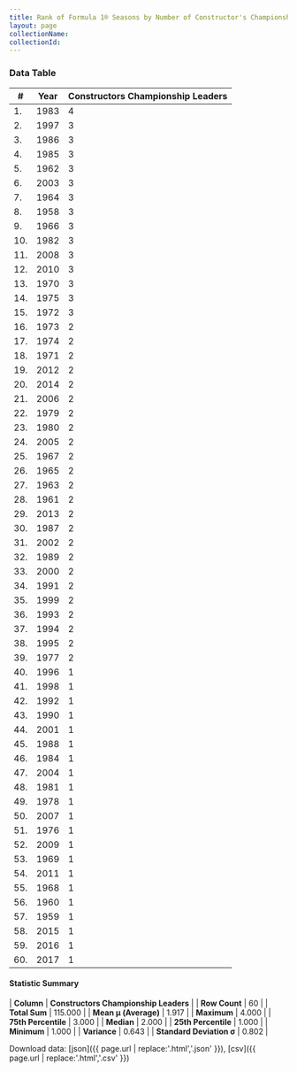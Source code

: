 ```yaml
---
title: Rank of Formula 1® Seasons by Number of Constructor's Championship Leaders
layout: page
collectionName: 
collectionId: 
---
```




<canvas id="chart" width="400" height="180"></canvas>
<script>
var data = {
    "datasets": [
        {
            "backgroundColor": [
                "#9C8E8D",
                "#9C8E8D",
                "#9C8E8D",
                "#9C8E8D",
                "#9C8E8D",
                "#9C8E8D",
                "#9C8E8D",
                "#9C8E8D",
                "#9C8E8D",
                "#9C8E8D",
                "#9C8E8D",
                "#9C8E8D",
                "#9C8E8D",
                "#9C8E8D",
                "#9C8E8D",
                "#9C8E8D",
                "#9C8E8D",
                "#9C8E8D",
                "#9C8E8D",
                "#9C8E8D",
                "#9C8E8D",
                "#9C8E8D",
                "#9C8E8D",
                "#9C8E8D",
                "#9C8E8D",
                "#9C8E8D",
                "#9C8E8D",
                "#9C8E8D",
                "#9C8E8D",
                "#9C8E8D",
                "#9C8E8D",
                "#9C8E8D",
                "#9C8E8D",
                "#9C8E8D",
                "#9C8E8D",
                "#9C8E8D",
                "#9C8E8D",
                "#9C8E8D",
                "#9C8E8D",
                "#9C8E8D",
                "#9C8E8D",
                "#9C8E8D",
                "#9C8E8D",
                "#9C8E8D",
                "#9C8E8D",
                "#9C8E8D",
                "#9C8E8D",
                "#9C8E8D",
                "#9C8E8D",
                "#9C8E8D",
                "#9C8E8D",
                "#9C8E8D",
                "#9C8E8D",
                "#9C8E8D",
                "#9C8E8D",
                "#9C8E8D",
                "#9C8E8D",
                "#9C8E8D",
                "#9C8E8D",
                "#9C8E8D"
            ],
            "borderColor": [
                "#1D181E",
                "#1D181E",
                "#1D181E",
                "#1D181E",
                "#1D181E",
                "#1D181E",
                "#1D181E",
                "#1D181E",
                "#1D181E",
                "#1D181E",
                "#1D181E",
                "#1D181E",
                "#1D181E",
                "#1D181E",
                "#1D181E",
                "#1D181E",
                "#1D181E",
                "#1D181E",
                "#1D181E",
                "#1D181E",
                "#1D181E",
                "#1D181E",
                "#1D181E",
                "#1D181E",
                "#1D181E",
                "#1D181E",
                "#1D181E",
                "#1D181E",
                "#1D181E",
                "#1D181E",
                "#1D181E",
                "#1D181E",
                "#1D181E",
                "#1D181E",
                "#1D181E",
                "#1D181E",
                "#1D181E",
                "#1D181E",
                "#1D181E",
                "#1D181E",
                "#1D181E",
                "#1D181E",
                "#1D181E",
                "#1D181E",
                "#1D181E",
                "#1D181E",
                "#1D181E",
                "#1D181E",
                "#1D181E",
                "#1D181E",
                "#1D181E",
                "#1D181E",
                "#1D181E",
                "#1D181E",
                "#1D181E",
                "#1D181E",
                "#1D181E",
                "#1D181E",
                "#1D181E",
                "#1D181E"
            ],
            "borderWidth": 1,
            "data": [
                4.0,
                3.0,
                3.0,
                3.0,
                3.0,
                3.0,
                3.0,
                3.0,
                3.0,
                3.0,
                3.0,
                3.0,
                3.0,
                3.0,
                3.0,
                2.0,
                2.0,
                2.0,
                2.0,
                2.0,
                2.0,
                2.0,
                2.0,
                2.0,
                2.0,
                2.0,
                2.0,
                2.0,
                2.0,
                2.0,
                2.0,
                2.0,
                2.0,
                2.0,
                2.0,
                2.0,
                2.0,
                2.0,
                2.0,
                1.0,
                1.0,
                1.0,
                1.0,
                1.0,
                1.0,
                1.0,
                1.0,
                1.0,
                1.0,
                1.0,
                1.0,
                1.0,
                1.0,
                1.0,
                1.0,
                1.0,
                1.0,
                1.0,
                1.0,
                1.0
            ],
            "label": "Constructors Championship Leaders"
        }
    ],
    "labels": [
        "1983",
        "1997",
        "1986",
        "1985",
        "1962",
        "2003",
        "1964",
        "1958",
        "1966",
        "1982",
        "2008",
        "2010",
        "1970",
        "1975",
        "1972",
        "1973",
        "1974",
        "1971",
        "2012",
        "2014",
        "2006",
        "1979",
        "1980",
        "2005",
        "1967",
        "1965",
        "1963",
        "1961",
        "2013",
        "1987",
        "2002",
        "1989",
        "2000",
        "1991",
        "1999",
        "1993",
        "1994",
        "1995",
        "1977",
        "1996",
        "1998",
        "1992",
        "1990",
        "2001",
        "1988",
        "1984",
        "2004",
        "1981",
        "1978",
        "2007",
        "1976",
        "2009",
        "1969",
        "2011",
        "1968",
        "1960",
        "1959",
        "2015",
        "2016",
        "2017"
    ]
};
var options = {
  legend: {
    display: false
  },
  scales: {
    xAxes: [{
      ticks: {
        beginAtZero: true,
        maxRotation: 180,
        display: window.innerWidth > 800
      }
    }],
    yAxes: [{
      ticks: {
        beginAtZero: true
      }
    }]
  },
  onResize: function(chart, size) {
    chart.options.scales.xAxes[0].ticks.display = size.width > 800;
  }
};
var chart = new Chart("chart", {
    data: data,
    type: 'bar',
    options: options
});
</script>



### Data Table

| # | Year | Constructors Championship Leaders |
|--|--|--|
| 1. | 1983 | 4 |
| 2. | 1997 | 3 |
| 3. | 1986 | 3 |
| 4. | 1985 | 3 |
| 5. | 1962 | 3 |
| 6. | 2003 | 3 |
| 7. | 1964 | 3 |
| 8. | 1958 | 3 |
| 9. | 1966 | 3 |
| 10. | 1982 | 3 |
| 11. | 2008 | 3 |
| 12. | 2010 | 3 |
| 13. | 1970 | 3 |
| 14. | 1975 | 3 |
| 15. | 1972 | 3 |
| 16. | 1973 | 2 |
| 17. | 1974 | 2 |
| 18. | 1971 | 2 |
| 19. | 2012 | 2 |
| 20. | 2014 | 2 |
| 21. | 2006 | 2 |
| 22. | 1979 | 2 |
| 23. | 1980 | 2 |
| 24. | 2005 | 2 |
| 25. | 1967 | 2 |
| 26. | 1965 | 2 |
| 27. | 1963 | 2 |
| 28. | 1961 | 2 |
| 29. | 2013 | 2 |
| 30. | 1987 | 2 |
| 31. | 2002 | 2 |
| 32. | 1989 | 2 |
| 33. | 2000 | 2 |
| 34. | 1991 | 2 |
| 35. | 1999 | 2 |
| 36. | 1993 | 2 |
| 37. | 1994 | 2 |
| 38. | 1995 | 2 |
| 39. | 1977 | 2 |
| 40. | 1996 | 1 |
| 41. | 1998 | 1 |
| 42. | 1992 | 1 |
| 43. | 1990 | 1 |
| 44. | 2001 | 1 |
| 45. | 1988 | 1 |
| 46. | 1984 | 1 |
| 47. | 2004 | 1 |
| 48. | 1981 | 1 |
| 49. | 1978 | 1 |
| 50. | 2007 | 1 |
| 51. | 1976 | 1 |
| 52. | 2009 | 1 |
| 53. | 1969 | 1 |
| 54. | 2011 | 1 |
| 55. | 1968 | 1 |
| 56. | 1960 | 1 |
| 57. | 1959 | 1 |
| 58. | 2015 | 1 |
| 59. | 2016 | 1 |
| 60. | 2017 | 1 |

#### Statistic Summary

| **Column** | **Constructors Championship Leaders** |
| **Row Count** | 60 |
| **Total Sum** | 115.000 |
| **Mean μ (Average)** | 1.917 |
| **Maximum** | 4.000 |
| **75th Percentile** | 3.000 |
| **Median** | 2.000 |
| **25th Percentile** | 1.000 |
| **Minimum** | 1.000 |
| **Variance** | 0.643 |
| **Standard Deviation σ** | 0.802 |

Download data: [json]({{ page.url | replace:'.html','.json' }}), [csv]({{ page.url | replace:'.html','.csv' }})
